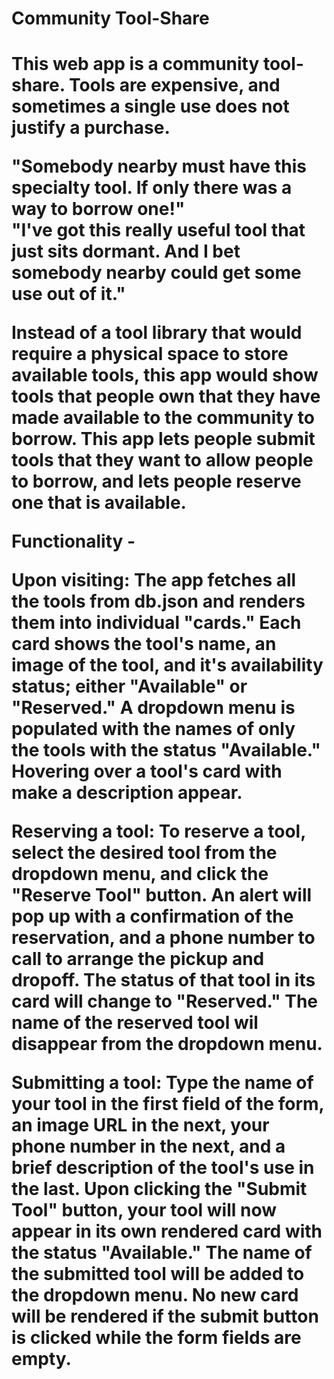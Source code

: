 <h1>Community Tool-Share<h1>

This web app is a community tool-share.  Tools are expensive, and sometimes a single use does not justify a purchase. 

"Somebody nearby must have this specialty tool.  If only there was a way to borrow one!"<br>
"I've got this really useful tool that just sits dormant.  And I bet somebody nearby could get some use out of it."

Instead of a tool library that would require a physical space to store available tools, this app would show tools that people own that they have made available to the community to borrow.  This app lets people submit tools that they want to allow people to borrow, and lets people reserve one that is available.

Functionality - 

Upon visiting:
    The app fetches all the tools from db.json and renders them into individual "cards."
    Each card shows the tool's name, an image of the tool, and it's availability status; either "Available" or "Reserved."
    A dropdown menu is populated with the names of only the tools with the status "Available."
    Hovering over a tool's card with make a description appear.

Reserving a tool:
    To reserve a tool, select the desired tool from the dropdown menu, and click the "Reserve Tool" button.
    An alert will pop up with a confirmation of the reservation, and a phone number to call to arrange the pickup and dropoff.
    The status of that tool in its card will change to "Reserved."
    The name of the reserved tool wil disappear from the dropdown menu.

Submitting a tool:
    Type the name of your tool in the first field of the form, an image URL in the next, your phone number in the next, and a brief description of the tool's use in the last.
    Upon clicking the "Submit Tool" button, your tool will now appear in its own rendered card with the status "Available."
    The name of the submitted tool will be added to the dropdown menu.
    No new card will be rendered if the submit button is clicked while the form fields are empty.
